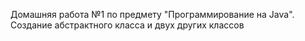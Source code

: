 Домашняя работа №1 по предмету "Программирование на Java". Создание абстрактного класса и двух других классов